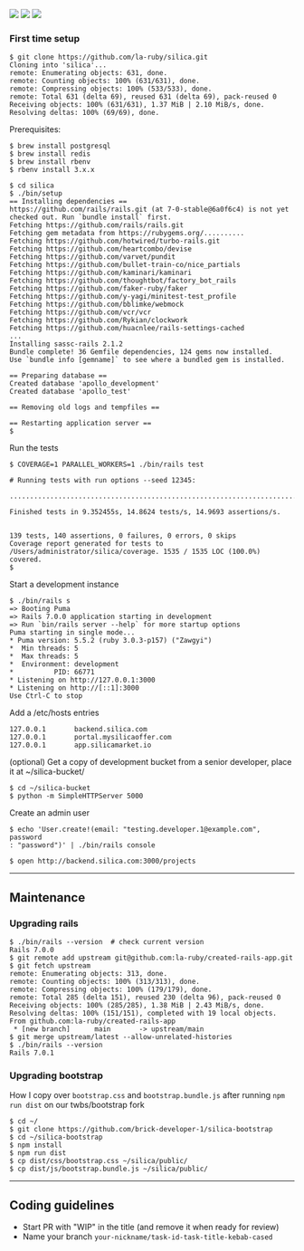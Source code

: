 
![](https://img.shields.io/github/stars/la-ruby/silica.svg) ![](https://img.shields.io/github/forks/la-ruby/silica.svg) ![](https://img.shields.io/github/issues/la-ruby/silica.svg)



### First time setup

```
$ git clone https://github.com/la-ruby/silica.git
Cloning into 'silica'...
remote: Enumerating objects: 631, done.
remote: Counting objects: 100% (631/631), done.
remote: Compressing objects: 100% (533/533), done.
remote: Total 631 (delta 69), reused 631 (delta 69), pack-reused 0
Receiving objects: 100% (631/631), 1.37 MiB | 2.10 MiB/s, done.
Resolving deltas: 100% (69/69), done.
```




Prerequisites:

```
$ brew install postgresql
$ brew install redis
$ brew install rbenv
$ rbenv install 3.x.x
```


```
$ cd silica
$ ./bin/setup
== Installing dependencies ==
https://github.com/rails/rails.git (at 7-0-stable@6a0f6c4) is not yet checked out. Run `bundle install` first.
Fetching https://github.com/rails/rails.git
Fetching gem metadata from https://rubygems.org/..........
Fetching https://github.com/hotwired/turbo-rails.git
Fetching https://github.com/heartcombo/devise
Fetching https://github.com/varvet/pundit
Fetching https://github.com/bullet-train-co/nice_partials
Fetching https://github.com/kaminari/kaminari
Fetching https://github.com/thoughtbot/factory_bot_rails
Fetching https://github.com/faker-ruby/faker
Fetching https://github.com/y-yagi/minitest-test_profile
Fetching https://github.com/bblimke/webmock
Fetching https://github.com/vcr/vcr
Fetching https://github.com/Rykian/clockwork
Fetching https://github.com/huacnlee/rails-settings-cached
...
Installing sassc-rails 2.1.2
Bundle complete! 36 Gemfile dependencies, 124 gems now installed.
Use `bundle info [gemname]` to see where a bundled gem is installed.

== Preparing database ==
Created database 'apollo_development'
Created database 'apollo_test'

== Removing old logs and tempfiles ==

== Restarting application server ==
$ 
```

Run the tests


```
$ COVERAGE=1 PARALLEL_WORKERS=1 ./bin/rails test

# Running tests with run options --seed 12345:

...........................................................................................................................................

Finished tests in 9.352455s, 14.8624 tests/s, 14.9693 assertions/s.


139 tests, 140 assertions, 0 failures, 0 errors, 0 skips
Coverage report generated for tests to /Users/administrator/silica/coverage. 1535 / 1535 LOC (100.0%) covered.
$
```


Start a development instance

```
$ ./bin/rails s
=> Booting Puma
=> Rails 7.0.0 application starting in development 
=> Run `bin/rails server --help` for more startup options
Puma starting in single mode...
* Puma version: 5.5.2 (ruby 3.0.3-p157) ("Zawgyi")
*  Min threads: 5
*  Max threads: 5
*  Environment: development
*          PID: 66771
* Listening on http://127.0.0.1:3000
* Listening on http://[::1]:3000
Use Ctrl-C to stop
```




Add a /etc/hosts entries

```
127.0.0.1       backend.silica.com
127.0.0.1       portal.mysilicaoffer.com
127.0.0.1       app.silicamarket.io
```


(optional) Get a copy of development bucket from a senior developer, place it at ~/silica-bucket/

```
$ cd ~/silica-bucket
$ python -m SimpleHTTPServer 5000
```


Create an admin user

```
$ echo 'User.create!(email: "testing.developer.1@example.com", password
: "password")' | ./bin/rails console
```


```
$ open http://backend.silica.com:3000/projects

```


___


## Maintenance

### Upgrading rails

```
$ ./bin/rails --version  # check current version
Rails 7.0.0
$ git remote add upstream git@github.com:la-ruby/created-rails-app.git
$ git fetch upstream
remote: Enumerating objects: 313, done.
remote: Counting objects: 100% (313/313), done.
remote: Compressing objects: 100% (179/179), done.
remote: Total 285 (delta 151), reused 230 (delta 96), pack-reused 0
Receiving objects: 100% (285/285), 1.38 MiB | 2.43 MiB/s, done.
Resolving deltas: 100% (151/151), completed with 19 local objects.
From github.com:la-ruby/created-rails-app
 * [new branch]      main       -> upstream/main
$ git merge upstream/latest --allow-unrelated-histories
$ ./bin/rails --version
Rails 7.0.1
```

### Upgrading bootstrap

How I copy over `bootstrap.css` and `bootstrap.bundle.js` after running `npm run dist` on our twbs/bootstrap fork

```
$ cd ~/
$ git clone https://github.com/brick-developer-1/silica-bootstrap
$ cd ~/silica-bootstrap
$ npm install
$ npm run dist
$ cp dist/css/bootstrap.css ~/silica/public/
$ cp dist/js/bootstrap.bundle.js ~/silica/public/
```

___


## Coding guidelines

* Start PR with "WIP" in the title (and remove it when ready for review)
* Name your branch `your-nickname/task-id-task-title-kebab-cased`


